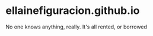 ellainefiguracion.github.io
===========================

No one knows anything, really. It's all rented, or borrowed
